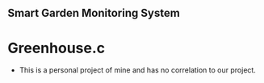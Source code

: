 ## Smart Garden Monitoring System    
# Greenhouse.c 
- This is a personal project of mine and has no correlation to our project.
